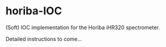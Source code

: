 # horiba-IOC
(Soft) IOC implementation for the Horiba iHR320 spectrometer.

Detailed instructions to come...
